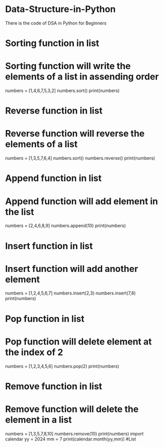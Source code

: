 # Data-Structure-in-Python
There is the code of DSA in Python for Beginners
# Sorting function in list
# Sorting function will write the elements of a list in assending order
numbers = [1,4,6,7,5,3,2]
numbers.sort()
print(numbers)
# Reverse function in list
# Reverse function will reverse the elements of a list
numbers = [1,3,5,7,6,4]
numbers.sort()
numbers.reverse()
print(numbers)
# Append function in list
# Append function will add element in the list
numbers = [2,4,6,8,9]
numbers.append(10)
print(numbers)
# Insert function in list
# Insert function will add another element
numbers = [1,2,4,5,6,7]
numbers.insert(2,3)
numbers.insert(7,8)
print(numbers)
# Pop function in list
# Pop function will delete element at the index of 2
numbers = [1,2,3,4,5,6]
numbers.pop(2)
print(numbers)
# Remove function in list
# Remove function will delete the element in a list
numbers = [1,3,5,7,8,10]
numbers.remove(10)
print(numbers)
import calendar
yy = 2024
mm = 7
print(calendar.month(yy,mm))
#List 

